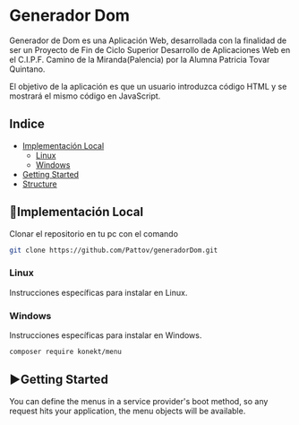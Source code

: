 

# Generador Dom

Generador de Dom es una Aplicación Web, desarrollada con la finalidad de ser un Proyecto de Fin de Ciclo Superior Desarrollo de Aplicaciones Web en el C.I.P.F. Camino de la Miranda(Palencia) por la Alumna Patricia Tovar Quintano.

El objetivo de la aplicación es que un usuario introduzca código HTML y se mostrará el mismo código en JavaScript.

## Indice

* [Implementación Local](#implementación-local)
  * [Linux](#linux)
  * [Windows](#windows)
* [Getting Started](#getting-started)
* [Structure](#structure)



## 💾Implementación Local

Clonar el repositorio en tu pc con el comando 
```bash 
git clone https://github.com/Pattov/generadorDom.git 
```

### Linux
Instrucciones específicas para instalar en Linux.

### Windows
Instrucciones específicas para instalar en Windows.

```bash
composer require konekt/menu
```

## ▶️Getting Started

You can define the menus in a service provider's boot method, so any request hits your
application, the menu objects will be available.


